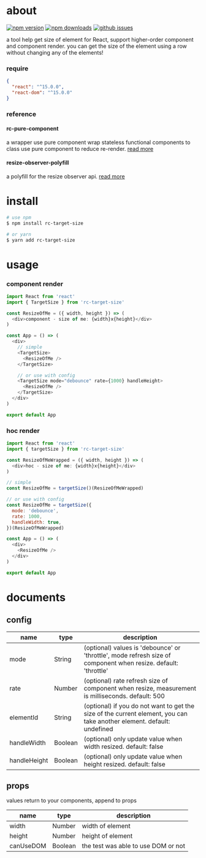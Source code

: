 # about

[![npm version][npm-version-image]][npm-url]
[![npm downloads][npm-downloads-image]][npm-url]
[![github issues][github-issues-image]][github-issues-url]

a tool help get size of element for React, support higher-order component and component render.
you can get the size of the element using a row without changing any of the elements!

### require

```json
{
  "react": "^15.0.0",
  "react-dom": "^15.0.0"
}
```

### reference

#### rc-pure-component

a wrapper use pure component wrap stateless functional components to class use pure component to reduce re-render. [read more](https://www.npmjs.com/package/rc-pure-component)

#### resize-observer-polyfill

a polyfill for the resize observer api. [read more](https://www.npmjs.com/package/resize-observer-polyfill)


# install

```bash
# use npm
$ npm install rc-target-size

# or yarn
$ yarn add rc-target-size
```

# usage

### component render

```javascript
import React from 'react'
import { TargetSize } from 'rc-target-size'

const ResizeOfMe = ({ width, height }) => (
  <div>component - size of me: {width}x{height}</div>
)

const App = () => (
  <div>
    // simple
    <TargetSize>
      <ResizeOfMe />
    </TargetSize>

    // or use with config
    <TargetSize mode="debounce" rate={1000} handleHeight>
      <ResizeOfMe />
    </TargetSize>
  </div>
)

export default App

```

### hoc render

```javascript
import React from 'react'
import { targetSize } from 'rc-target-size'

const ResizeOfMeWrapped = ({ width, height }) => (
  <div>hoc - size of me: {width}x{height}</div>
)

// simple
const ResizeOfMe = targetSize()(ResizeOfMeWrapped)

// or use with config
const ResizeOfMe = targetSize({
  mode: 'debounce',
  rate: 1000,
  handleWidth: true,
})(ResizeOfMeWrapped)

const App = () => (
  <div>
    <ResizeOfMe />
  </div>
)

export default App
```

# documents

## config

| name      	| type   	| description                                                                                                            |
|-----------	|--------	|------------------------------------------------------------------------------------------------------------------------|
| mode      	| String 	| (optional) values is 'debounce' or 'throttle', mode refresh size of component when resize. default: 'throttle'         |
| rate      	| Number 	| (optional) rate refresh size of component when resize, measurement is milliseconds. default: 500                       |
| elementId 	| String 	| (optional) if you do not want to get the size of the current element, you can take another element. default: undefined |
| handleWidth | Boolean | (optional) only update value when width resized. default: false                                                        |
| handleHeight| Boolean	| (optional) only update value when height resized. default: false                                                       |


## props

values return to your components, append to props

| name      	| type    	| description                         	|
|-----------	|---------	|-------------------------------------	|
| width     	| Number  	| width of element                    	|
| height    	| Number  	| height of element                   	|
| canUseDOM 	| Boolean 	| the test was able to use DOM or not 	|

[npm-url]: https://npmjs.org/package/rc-target-size
[npm-version-image]: https://badge.fury.io/js/rc-target-size.svg
[npm-downloads-image]: https://img.shields.io/npm/dm/rc-target-size.svg
[github-issues-image]: https://img.shields.io/github/issues/lamhieu-vk/rc-target-size.svg
[github-issues-url]: https://github.com/lamhieu-vk/rc-target-size/issues
